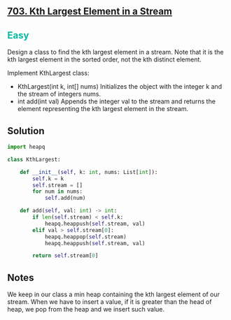 ## [703. Kth Largest Element in a Stream](https://leetcode.com/problems/kth-largest-element-in-a-stream/)

<h2 style="color:#00b8a3">Easy</h2>
Design a class to find the kth largest element in a stream. Note that it is the kth largest element in the sorted order, not the kth distinct element.

Implement KthLargest class:

- KthLargest(int k, int[] nums) Initializes the object with the integer k and the stream of integers nums.
- int add(int val) Appends the integer val to the stream and returns the element representing the kth largest element in the stream.

## Solution
```python
import heapq

class KthLargest:

    def __init__(self, k: int, nums: List[int]):
        self.k = k
        self.stream = []
        for num in nums:
            self.add(num)

    def add(self, val: int) -> int:
        if len(self.stream) < self.k:
            heapq.heappush(self.stream, val)
        elif val > self.stream[0]:
            heapq.heappop(self.stream)
            heapq.heappush(self.stream, val)

        return self.stream[0]
```

## Notes
We keep in our class a min heap containing the kth largest element of our stream. 
When we have to insert a value, if it is greater than the head of heap, we pop from the heap and we insert such value.
